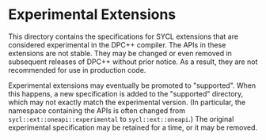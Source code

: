 # Experimental Extensions

This directory contains the specifications for SYCL extensions that are
considered experimental in the DPC++ compiler.  The APIs in these extensions
are not stable.  They may be changed or even removed in subsequent releases of
DPC++ without prior notice.  As a result, they are not recommended for use in
production code.

Experimental extensions may eventually be promoted to "supported".  When this
happens, a new specification is added to the "supported" directory, which may
not exactly match the experimental version.  (In particular, the namespace
containing the APIs is often changed from `sycl::ext::oneapi::experimental` to
`sycl::ext::oneapi`.)  The original experimental specification may be retained
for a time, or it may be removed.
